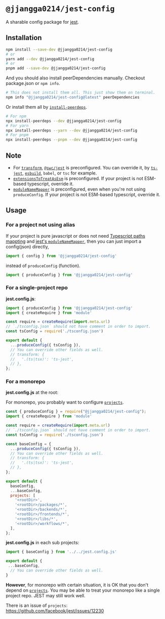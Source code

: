 # `@jjangga0214/jest-config`

A sharable config package for [jest](https://jestjs.io).

## Installation

```sh
npm install --save-dev @jjangga0214/jest-config
# or
yarn add --dev @jjangga0214/jest-config
# or
pnpm add --save-dev @jjangga0214/jest-config
```

And you should also install peerDependencies manually.
Checkout package.json or `npm info`.

```sh
# This does not install them all. This just show them on terminal.
npm info "@jjangga0214/jest-config@latest" peerDependencies
```

Or install them all by [`install-peerdeps`](https://openbase.com/js/install-peerdeps/documentation).

```sh
# For npm
npx install-peerdeps --dev @jjangga0214/jest-config
# For yarn
npx install-peerdeps --yarn --dev @jjangga0214/jest-config
# For pnpm
npx install-peerdeps --pnpm --dev @jjangga0214/jest-config
```

## Note

- For [`transform`](https://jestjs.io/docs/configuration#transform-objectstring-pathtotransformer--pathtotransformer-object), [`@swc/jest`](https://www.npmjs.com/package/@swc/jest) is preconfigured. You can override it, by [`ts-jest`](https://www.npmjs.com/package/ts-jest), [`esbuild`](https://esbuild.github.io/), `babel`, or `tsc` for example.
- [`extensionsToTreatAsEsm`](https://jestjs.io/docs/next/configuration#extensionstotreatasesm-arraystring) is preconfigured. If your project is not ESM-based typescript, override it.
- [`moduleNameMapper`](https://jestjs.io/docs/next/configuration#modulenamemapper-objectstring-string--arraystring) is preconfigured, even when you're not using `produceConfig`. If your project is not ESM-based typescript, override it.

## Usage

### For a project not using alias

If your project is pure javascript or does not need [Typescript paths mappting](https://www.typescriptlang.org/docs/handbook/module-resolution.html#path-mapping) and [jest's `moduleNameMapper`](https://jestjs.io/docs/configuration#modulenamemapper-objectstring-string--arraystring), then you can just import a config(json) directly,

```js
import { config } from '@jjangga0214/jest-config'
```

instead of `produceConfig` (function).

```js
import { produceConfig } from '@jjangga0214/jest-config'
```

### For a single-project repo

**jest.config.js**:

```js
import { produceConfig } from '@jjangga0214/jest-config'
import { createRequire } from 'module'

const require = createRequire(import.meta.url)
// `./tsconfig.json` should not have comment in order to import.
const tsConfig = require('./tsconfig.json')

export default {
  ...produceConfig({ tsConfig }),
  // You can override other fields as well.
  // transform: {
  //   '.(ts|tsx)': 'ts-jest',
  // },
};
```

### For a monorepo

**jest.config.js** at the root:

For monorepo, you probably want to configure [`projects`](https://jestjs.io/docs/configuration#projects-arraystring--projectconfig).

```js
const { produceConfig } = require("@jjangga0214/jest-config");
import { createRequire } from 'module'

const require = createRequire(import.meta.url)
// `./tsconfig.json` should not have comment in order to import.
const tsConfig = require('./tsconfig.json')

const baseConfig = {
  ...produceConfig({ tsConfig }),
  // You can override other fields as well.
  // transform: {
  //   '.(ts|tsx)': 'ts-jest',
  // },
};

export default {
  baseConfig,
  ...baseConfig,
  projects: [
    '<rootDir>',
    '<rootDir>/packages/*',
    '<rootDir>/backends/*',
    '<rootDir>/frontends/*',
    '<rootDir>/libs/*',
    '<rootDir>/workflows/*',
  ],
};
```

**jest.config.js** in each sub projects:

```js
import { baseConfig } from '../../jest.config.js'

export default {
 ...baseConfig,
  // You can override other fields as well. 
}
```

**However**, for monorepo with certain situation, it is OK that you don't depend on [`projects`](https://jestjs.io/docs/configuration#projects-arraystring--projectconfig). You may be able to treat your monorepo like a single project repo. JEST may still work well.

There is an issue of `projects`:  <https://github.com/facebook/jest/issues/12230>
